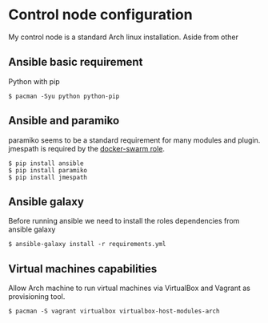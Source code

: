 # Control node configuration

My control node is a standard Arch linux installation.
Aside from other

## Ansible basic requirement

Python with pip

```
$ pacman -Syu python python-pip
```

## Ansible and paramiko

paramiko seems to be a standard requirement for many modules and plugin.
jmespath is required by the [docker-swarm role](https://galaxy.ansible.com/atosatto/docker-swarm).

```
$ pip install ansible
$ pip install paramiko
$ pip install jmespath
```

## Ansible galaxy

Before running ansible we need to install
the roles dependencies from ansible galaxy

```
$ ansible-galaxy install -r requirements.yml
```

## Virtual machines capabilities

Allow Arch machine to run virtual machines via VirtualBox and Vagrant as provisioning tool.

```
$ pacman -S vagrant virtualbox virtualbox-host-modules-arch
```
